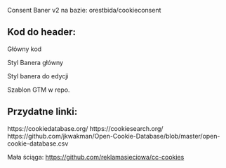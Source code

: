 Consent Baner v2 na bazie: orestbida/cookieconsent

<h2>Kod do header:</h2>

Główny kod
<script type="module" src="/cc/js/cookieconsent-config.js" defer></script>

Styl Banera główny
<code><link rel="stylesheet" href="https://cdn.jsdelivr.net/gh/orestbida/cookieconsent@v3.0.0/dist/cookieconsent.css"></code>

Styl banera do edycji
<link rel="stylesheet" href="/cc/style.css">

Szablon GTM w repo.

<h2>Przydatne linki:</h2>
https://cookiedatabase.org/
https://cookiesearch.org/
https://github.com/jkwakman/Open-Cookie-Database/blob/master/open-cookie-database.csv

Mała ściąga:
https://github.com/reklamasieciowa/cc-cookies

